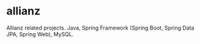 # allianz
Allianz related projects. Java, Spring Framework (Spring Boot, Spring Data JPA, Spring Web), MySQL.

